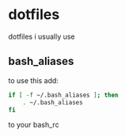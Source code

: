 # dotfiles
dotfiles i usually use

bash_aliases
------
to use this add:
```bash
if [ -f ~/.bash_aliases ]; then
    . ~/.bash_aliases
fi
```
to your bash_rc
